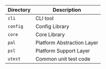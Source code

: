 Directory | Description
---|---
`cli` | CLI tool
`config` | Config Library
`core` | Core Library
`pal` | Platform Abstraction Layer
`psl` | Platform Support Layer
`utest` | Common unit test code
